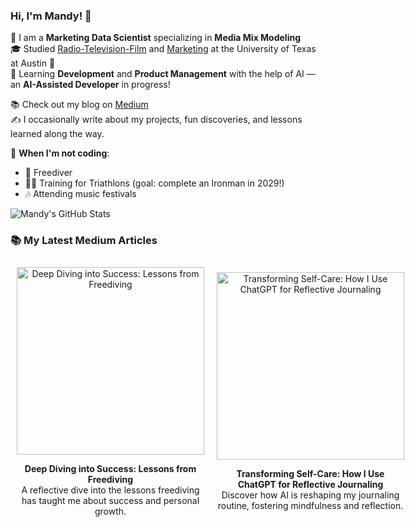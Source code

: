 ### Hi, I'm Mandy! 👋

🎯 I am a **Marketing Data Scientist** specializing in **Media Mix Modeling**  
🎓 Studied [Radio-Television-Film](https://rtf.utexas.edu/) and [Marketing](https://www.mccombs.utexas.edu/graduate/specialized-masters/ms-marketing/) at the University of Texas at Austin 🤘  
🚀 Learning **Development** and **Product Management** with the help of AI — an **AI-Assisted Developer** in progress!

📚 Check out my blog on [Medium](https://mandynicolehong.medium.com/)  
✍️ I occasionally write about my projects, fun discoveries, and lessons learned along the way.

🎵 **When I'm not coding**:  
- 🤿 Freediver  
- 🏃‍♀️ Training for Triathlons (goal: complete an Ironman in 2029!)  
- 🎶 Attending music festivals  

<!-- GitHub stats -->
![Mandy's GitHub Stats](https://github-readme-stats.vercel.app/api?username=supermandee&count_private=true&show_icons=true&theme=radical&hide_rank=false)

### 📚 My Latest Medium Articles

<div style="display: flex; justify-content: space-around; align-items: center;">

  <div style="text-align: center; margin: 10px;">
    <a href="https://mandynicolehong.medium.com/deep-diving-into-success-lessons-from-freediving-b161af6c62e3">
      <img src="https://miro.medium.com/v2/resize:fit:1400/format:webp/0*tTFtGFyh8jEKx8cd" alt="Deep Diving into Success: Lessons from Freediving" width="300">
    </a>
    <p><b>Deep Diving into Success: Lessons from Freediving</b><br>
    A reflective dive into the lessons freediving has taught me about success and personal growth.</p>
  </div>

  <div style="text-align: center; margin: 10px;">
    <a href="https://mandynicolehong.medium.com/transforming-self-care-how-i-use-chatgpt-for-reflective-journaling-bce5cdaf8c2a">
      <img src="https://miro.medium.com/v2/resize:fit:1400/format:webp/1*EIyvHCZy5BXtaLNak9fPRw.png" alt="Transforming Self-Care: How I Use ChatGPT for Reflective Journaling" width="300">
    </a>
    <p><b>Transforming Self-Care: How I Use ChatGPT for Reflective Journaling</b><br>
    Discover how AI is reshaping my journaling routine, fostering mindfulness and reflection.</p>
  </div>

</div>

